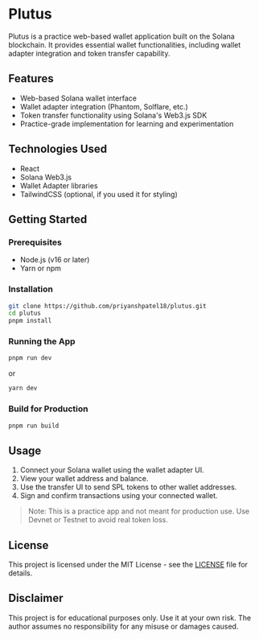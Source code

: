 # Plutus

Plutus is a practice web-based wallet application built on the Solana blockchain. It provides essential wallet functionalities, including wallet adapter integration and token transfer capability.

## Features

- Web-based Solana wallet interface
- Wallet adapter integration (Phantom, Solflare, etc.)
- Token transfer functionality using Solana's Web3.js SDK
- Practice-grade implementation for learning and experimentation

## Technologies Used

- React
- Solana Web3.js
- Wallet Adapter libraries
- TailwindCSS (optional, if you used it for styling)

## Getting Started

### Prerequisites

- Node.js (v16 or later)
- Yarn or npm

### Installation

```bash
git clone https://github.com/priyanshpatel18/plutus.git
cd plutus
pnpm install
```

### Running the App

```bash
pnpm run dev
```

or

```bash
yarn dev
```

### Build for Production

```bash
pnpm run build
```

## Usage

1. Connect your Solana wallet using the wallet adapter UI.
2. View your wallet address and balance.
3. Use the transfer UI to send SPL tokens to other wallet addresses.
4. Sign and confirm transactions using your connected wallet.

> Note: This is a practice app and not meant for production use. Use Devnet or Testnet to avoid real token loss.

## License

This project is licensed under the MIT License - see the [LICENSE](LICENSE) file for details.

## Disclaimer

This project is for educational purposes only. Use it at your own risk. The author assumes no responsibility for any misuse or damages caused.
